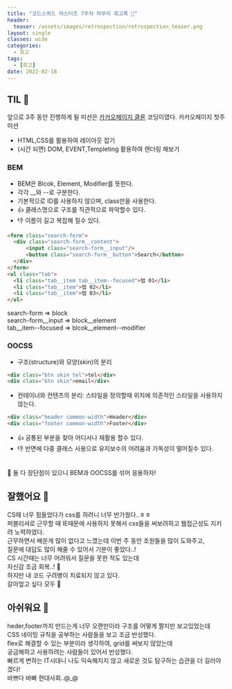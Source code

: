 ```yaml
---
title: "코드스쿼드 마스터즈 7주차 마무리 회고록 🙂"
header:
  teaser: /assets/images/retrospection/retrospection_teaser.png
layout: single
classes: wide
categories:
  - 회고
tags:
  - [회고]
date: 2022-02-18
---
```


## TIL 🧐
앞으로 3주 동안 진행하게 될 미션은 [카카오페이지 클론](https://page.kakao.com/main) 코딩이였다.
카카오페이지 첫주 미션
- HTML,CSS를 활용하여 레이아웃 잡기
- (시간 되면) DOM, EVENT,Templeting 활용하여 렌더링 해보기
### BEM
- BEM은 Blcok, Element, Modifier를 뜻한다.
- 각각 __와 --로 구분한다.
- 기본적으로 ID를 사용하지 않으며, class만을 사용한다.
- 👍 클래스명으로 구조를 직관적으로 파악할수 있다.
- 👎 이름이 길고 복잡해 질수 있다.
```html
<form class="search-form">
  <div class="search-form__content">
      <input class="search-form__input"/>
      <button class="search-form__button">Search</button>
  </div>
</form>
<ul class="tab">
  <li class="tab__item tab__item--focused">탭 01</li>
  <li class="tab__item">탭 02</li>
  <li class="tab__item">탭 03</li>
</ul>
```
search-form => block  
search-form__input => block__element  
tab__item--focused => blcok__element--modifier

### OOCSS
- 구조(structure)와 모양(skin)의 분리
```html
<div class="btn skin tel">tel</div>
<div class="btn skin">email</div>
```
- 컨테이너와 컨텐츠의 분리: 스타일을 정의할때 위치에 의존적인 스타일을 사용하지 않는다.
```html
<div class="header common-width">Header</div>
<div class="footer common-width">Footer</div>
```
- 👍 공통된 부분을 찾아 어디서나 재활용 할수 있다.
- 👎 반면에 다중 클래스 사용으로 유지보수의 어려움과 가독성이 떨어질수 있다.  
<br>
📌 둘 다 장단점이 있으니 BEM과 OOCSS를 섞어 응용하자!

## 잘했어요 🙂
CS때 너무 힘들었다가 css를 하려니 너무 반가웠다..ㅎㅎ  
퍼블리셔로 근무할 때 IE때문에 사용하지 못해서 css들을 써보려하고 웹접근성도 지키려 노력하였다.  
근무하면서 배운게 많이 없다고 느꼈는데 이번 주 동안 조원들을 많이 도와주고,  
질문에 대답도 많이 해줄 수 있어서 기분이 좋았다..!  
CS 시간때는 너무 어려워서 질문을 못한 적도 있는데  
자신감 조금 회복..! 💪  
하지만 내 코드 구려병이 치료되지 않고 있다.  
갈아엎고 싶다 모두 🤯

## 아쉬워요 🙁
heder,footer까지 만드는게 너무 오랜만이라 구조를 어떻게 짤지만 보고있었는데  
CSS 네이밍 규칙을 공부하는 사람들을 보고 조금 반성했다.  
flex로 해결할 수 있는 부분이라 생각하여, grid를 써보지 않았는데  
궁금해하고 사용하려는 사람들이 있어서 반성했다.  
빠르게 변하는 IT시대니 나도 익숙해지지 않고 새로운 것도 탐구하는 습관을 더 길러야겠다!  
바쁘다 바빠 현대사회..@_@